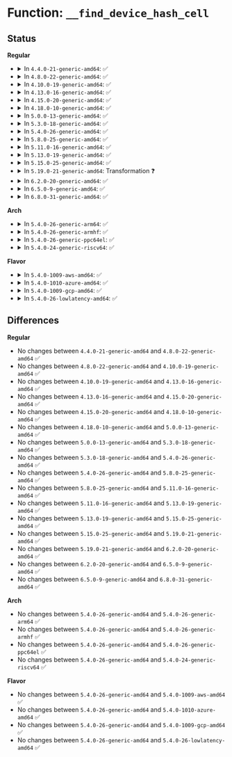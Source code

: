 # Function: <code>__find_device_hash_cell</code>

## Status
<b>Regular</b>
<ul>
<li>
<details>
<summary>In <code>4.4.0-21-generic-amd64</code>: ✅</summary>

```c
struct hash_cell * __find_device_hash_cell(struct dm_ioctl * param)
```

```json
{
  "name": "__find_device_hash_cell",
  "collision_type": "Unique Static",
  "inline_type": "No",
  "funcs": [
    {
      "addr": 18446744071585826224,
      "name": "__find_device_hash_cell",
      "external": false,
      "loc": "drivers/md/dm-ioctl.c:769",
      "file": "drivers/md/dm-ioctl.c",
      "inline": "seen, unknown",
      "caller_inline": [],
      "caller_func": [
        "drivers/md/dm-ioctl.c:find_device",
        "drivers/md/dm-ioctl.c:table_clear",
        "drivers/md/dm-ioctl.c:dev_suspend",
        "drivers/md/dm-ioctl.c:dev_remove"
      ]
    }
  ],
  "symbols": [
    {
      "addr": 18446744071585826224,
      "name": "__find_device_hash_cell",
      "section": ".text",
      "bind": "STB_LOCAL",
      "size": 301
    }
  ]
}
```
</details>
</li>
<li>
<details>
<summary>In <code>4.8.0-22-generic-amd64</code>: ✅</summary>

```c
struct hash_cell * __find_device_hash_cell(struct dm_ioctl * param)
```

```json
{
  "name": "__find_device_hash_cell",
  "collision_type": "Unique Static",
  "inline_type": "No",
  "funcs": [
    {
      "addr": 18446744071586220592,
      "name": "__find_device_hash_cell",
      "external": false,
      "loc": "drivers/md/dm-ioctl.c:769",
      "file": "drivers/md/dm-ioctl.c",
      "inline": "seen, unknown",
      "caller_inline": [],
      "caller_func": [
        "drivers/md/dm-ioctl.c:table_clear",
        "drivers/md/dm-ioctl.c:dev_suspend",
        "drivers/md/dm-ioctl.c:dev_remove",
        "drivers/md/dm-ioctl.c:find_device"
      ]
    }
  ],
  "symbols": [
    {
      "addr": 18446744071586220592,
      "name": "__find_device_hash_cell",
      "section": ".text",
      "bind": "STB_LOCAL",
      "size": 306
    }
  ]
}
```
</details>
</li>
<li>
<details>
<summary>In <code>4.10.0-19-generic-amd64</code>: ✅</summary>

```c
struct hash_cell * __find_device_hash_cell(struct dm_ioctl * param)
```

```json
{
  "name": "__find_device_hash_cell",
  "collision_type": "Unique Static",
  "inline_type": "No",
  "funcs": [
    {
      "addr": 18446744071586425088,
      "name": "__find_device_hash_cell",
      "external": false,
      "loc": "drivers/md/dm-ioctl.c:769",
      "file": "drivers/md/dm-ioctl.c",
      "inline": "seen, unknown",
      "caller_inline": [],
      "caller_func": [
        "drivers/md/dm-ioctl.c:table_clear",
        "drivers/md/dm-ioctl.c:dev_suspend",
        "drivers/md/dm-ioctl.c:dev_remove",
        "drivers/md/dm-ioctl.c:find_device"
      ]
    }
  ],
  "symbols": [
    {
      "addr": 18446744071586425088,
      "name": "__find_device_hash_cell",
      "section": ".text",
      "bind": "STB_LOCAL",
      "size": 306
    }
  ]
}
```
</details>
</li>
<li>
<details>
<summary>In <code>4.13.0-16-generic-amd64</code>: ✅</summary>

```c
struct hash_cell * __find_device_hash_cell(struct dm_ioctl * param)
```

```json
{
  "name": "__find_device_hash_cell",
  "collision_type": "Unique Static",
  "inline_type": "No",
  "funcs": [
    {
      "addr": 18446744071586530064,
      "name": "__find_device_hash_cell",
      "external": false,
      "loc": "drivers/md/dm-ioctl.c:774",
      "file": "drivers/md/dm-ioctl.c",
      "inline": "seen, unknown",
      "caller_inline": [],
      "caller_func": [
        "drivers/md/dm-ioctl.c:table_clear",
        "drivers/md/dm-ioctl.c:dev_suspend",
        "drivers/md/dm-ioctl.c:dev_remove",
        "drivers/md/dm-ioctl.c:find_device"
      ]
    }
  ],
  "symbols": [
    {
      "addr": 18446744071586530064,
      "name": "__find_device_hash_cell",
      "section": ".text",
      "bind": "STB_LOCAL",
      "size": 304
    }
  ]
}
```
</details>
</li>
<li>
<details>
<summary>In <code>4.15.0-20-generic-amd64</code>: ✅</summary>

```c
struct hash_cell * __find_device_hash_cell(struct dm_ioctl * param)
```

```json
{
  "name": "__find_device_hash_cell",
  "collision_type": "Unique Static",
  "inline_type": "No",
  "funcs": [
    {
      "addr": 18446744071586997440,
      "name": "__find_device_hash_cell",
      "external": false,
      "loc": "drivers/md/dm-ioctl.c:781",
      "file": "drivers/md/dm-ioctl.c",
      "inline": "seen, unknown",
      "caller_inline": [],
      "caller_func": [
        "drivers/md/dm-ioctl.c:table_clear",
        "drivers/md/dm-ioctl.c:dev_suspend",
        "drivers/md/dm-ioctl.c:dev_remove",
        "drivers/md/dm-ioctl.c:find_device"
      ]
    }
  ],
  "symbols": [
    {
      "addr": 18446744071586997440,
      "name": "__find_device_hash_cell",
      "section": ".text",
      "bind": "STB_LOCAL",
      "size": 304
    }
  ]
}
```
</details>
</li>
<li>
<details>
<summary>In <code>4.18.0-10-generic-amd64</code>: ✅</summary>

```c
struct hash_cell * __find_device_hash_cell(struct dm_ioctl * param)
```

```json
{
  "name": "__find_device_hash_cell",
  "collision_type": "Unique Static",
  "inline_type": "No",
  "funcs": [
    {
      "addr": 18446744071587298656,
      "name": "__find_device_hash_cell",
      "external": false,
      "loc": "drivers/md/dm-ioctl.c:781",
      "file": "drivers/md/dm-ioctl.c",
      "inline": "seen, unknown",
      "caller_inline": [],
      "caller_func": [
        "drivers/md/dm-ioctl.c:table_clear",
        "drivers/md/dm-ioctl.c:dev_suspend",
        "drivers/md/dm-ioctl.c:dev_remove",
        "drivers/md/dm-ioctl.c:find_device"
      ]
    }
  ],
  "symbols": [
    {
      "addr": 18446744071587298656,
      "name": "__find_device_hash_cell",
      "section": ".text",
      "bind": "STB_LOCAL",
      "size": 309
    }
  ]
}
```
</details>
</li>
<li>
<details>
<summary>In <code>5.0.0-13-generic-amd64</code>: ✅</summary>

```c
struct hash_cell * __find_device_hash_cell(struct dm_ioctl * param)
```

```json
{
  "name": "__find_device_hash_cell",
  "collision_type": "Unique Static",
  "inline_type": "No",
  "funcs": [
    {
      "addr": 18446744071587478880,
      "name": "__find_device_hash_cell",
      "external": false,
      "loc": "drivers/md/dm-ioctl.c:781",
      "file": "drivers/md/dm-ioctl.c",
      "inline": "seen, unknown",
      "caller_inline": [],
      "caller_func": [
        "drivers/md/dm-ioctl.c:table_clear",
        "drivers/md/dm-ioctl.c:dev_suspend",
        "drivers/md/dm-ioctl.c:dev_remove",
        "drivers/md/dm-ioctl.c:find_device"
      ]
    }
  ],
  "symbols": [
    {
      "addr": 18446744071587478880,
      "name": "__find_device_hash_cell",
      "section": ".text",
      "bind": "STB_LOCAL",
      "size": 309
    }
  ]
}
```
</details>
</li>
<li>
<details>
<summary>In <code>5.3.0-18-generic-amd64</code>: ✅</summary>

```c
struct hash_cell * __find_device_hash_cell(struct dm_ioctl * param)
```

```json
{
  "name": "__find_device_hash_cell",
  "collision_type": "Unique Static",
  "inline_type": "No",
  "funcs": [
    {
      "addr": 18446744071587749392,
      "name": "__find_device_hash_cell",
      "external": false,
      "loc": "drivers/md/dm-ioctl.c:781",
      "file": "drivers/md/dm-ioctl.c",
      "inline": "seen, unknown",
      "caller_inline": [],
      "caller_func": [
        "drivers/md/dm-ioctl.c:table_clear",
        "drivers/md/dm-ioctl.c:dev_suspend",
        "drivers/md/dm-ioctl.c:dev_remove",
        "drivers/md/dm-ioctl.c:find_device"
      ]
    }
  ],
  "symbols": [
    {
      "addr": 18446744071587749392,
      "name": "__find_device_hash_cell",
      "section": ".text",
      "bind": "STB_LOCAL",
      "size": 299
    }
  ]
}
```
</details>
</li>
<li>
<details>
<summary>In <code>5.4.0-26-generic-amd64</code>: ✅</summary>

```c
struct hash_cell * __find_device_hash_cell(struct dm_ioctl * param)
```

```json
{
  "name": "__find_device_hash_cell",
  "collision_type": "Unique Static",
  "inline_type": "No",
  "funcs": [
    {
      "addr": 18446744071587954176,
      "name": "__find_device_hash_cell",
      "external": false,
      "loc": "drivers/md/dm-ioctl.c:806",
      "file": "drivers/md/dm-ioctl.c",
      "inline": "seen, unknown",
      "caller_inline": [],
      "caller_func": [
        "drivers/md/dm-ioctl.c:table_clear",
        "drivers/md/dm-ioctl.c:dev_suspend",
        "drivers/md/dm-ioctl.c:dev_remove",
        "drivers/md/dm-ioctl.c:find_device"
      ]
    }
  ],
  "symbols": [
    {
      "addr": 18446744071587954176,
      "name": "__find_device_hash_cell",
      "section": ".text",
      "bind": "STB_LOCAL",
      "size": 299
    }
  ]
}
```
</details>
</li>
<li>
<details>
<summary>In <code>5.8.0-25-generic-amd64</code>: ✅</summary>

```c
struct hash_cell * __find_device_hash_cell(struct dm_ioctl * param)
```

```json
{
  "name": "__find_device_hash_cell",
  "collision_type": "Unique Static",
  "inline_type": "No",
  "funcs": [
    {
      "addr": 18446744071588806912,
      "name": "__find_device_hash_cell",
      "external": false,
      "loc": "drivers/md/dm-ioctl.c:806",
      "file": "drivers/md/dm-ioctl.c",
      "inline": "seen, unknown",
      "caller_inline": [],
      "caller_func": [
        "drivers/md/dm-ioctl.c:target_message",
        "drivers/md/dm-ioctl.c:table_status",
        "drivers/md/dm-ioctl.c:table_deps",
        "drivers/md/dm-ioctl.c:table_clear",
        "drivers/md/dm-ioctl.c:table_load",
        "drivers/md/dm-ioctl.c:dev_wait",
        "drivers/md/dm-ioctl.c:dev_status",
        "drivers/md/dm-ioctl.c:dev_suspend",
        "drivers/md/dm-ioctl.c:do_resume",
        "drivers/md/dm-ioctl.c:dev_set_geometry",
        "drivers/md/dm-ioctl.c:dev_remove"
      ]
    }
  ],
  "symbols": [
    {
      "addr": 18446744071588806912,
      "name": "__find_device_hash_cell",
      "section": ".text",
      "bind": "STB_LOCAL",
      "size": 299
    }
  ]
}
```
</details>
</li>
<li>
<details>
<summary>In <code>5.11.0-16-generic-amd64</code>: ✅</summary>

```c
struct hash_cell * __find_device_hash_cell(struct dm_ioctl * param)
```

```json
{
  "name": "__find_device_hash_cell",
  "collision_type": "Unique Static",
  "inline_type": "No",
  "funcs": [
    {
      "addr": 18446744071588824304,
      "name": "__find_device_hash_cell",
      "external": false,
      "loc": "drivers/md/dm-ioctl.c:806",
      "file": "drivers/md/dm-ioctl.c",
      "inline": "seen, unknown",
      "caller_inline": [],
      "caller_func": [
        "drivers/md/dm-ioctl.c:target_message",
        "drivers/md/dm-ioctl.c:table_status",
        "drivers/md/dm-ioctl.c:table_deps",
        "drivers/md/dm-ioctl.c:table_clear",
        "drivers/md/dm-ioctl.c:table_load",
        "drivers/md/dm-ioctl.c:dev_wait",
        "drivers/md/dm-ioctl.c:dev_status",
        "drivers/md/dm-ioctl.c:dev_suspend",
        "drivers/md/dm-ioctl.c:do_resume",
        "drivers/md/dm-ioctl.c:dev_set_geometry",
        "drivers/md/dm-ioctl.c:dev_remove"
      ]
    }
  ],
  "symbols": [
    {
      "addr": 18446744071588824304,
      "name": "__find_device_hash_cell",
      "section": ".text",
      "bind": "STB_LOCAL",
      "size": 679
    }
  ]
}
```
</details>
</li>
<li>
<details>
<summary>In <code>5.13.0-19-generic-amd64</code>: ✅</summary>

```c
struct hash_cell * __find_device_hash_cell(struct dm_ioctl * param)
```

```json
{
  "name": "__find_device_hash_cell",
  "collision_type": "Unique Static",
  "inline_type": "No",
  "funcs": [
    {
      "addr": 18446744071588716528,
      "name": "__find_device_hash_cell",
      "external": false,
      "loc": "drivers/md/dm-ioctl.c:883",
      "file": "drivers/md/dm-ioctl.c",
      "inline": "seen, unknown",
      "caller_inline": [],
      "caller_func": [
        "drivers/md/dm-ioctl.c:target_message",
        "drivers/md/dm-ioctl.c:table_status",
        "drivers/md/dm-ioctl.c:table_deps",
        "drivers/md/dm-ioctl.c:table_clear",
        "drivers/md/dm-ioctl.c:table_load",
        "drivers/md/dm-ioctl.c:dev_wait",
        "drivers/md/dm-ioctl.c:dev_status",
        "drivers/md/dm-ioctl.c:dev_suspend",
        "drivers/md/dm-ioctl.c:do_resume",
        "drivers/md/dm-ioctl.c:dev_set_geometry",
        "drivers/md/dm-ioctl.c:dev_remove"
      ]
    }
  ],
  "symbols": [
    {
      "addr": 18446744071588716528,
      "name": "__find_device_hash_cell",
      "section": ".text",
      "bind": "STB_LOCAL",
      "size": 724
    }
  ]
}
```
</details>
</li>
<li>
<details>
<summary>In <code>5.15.0-25-generic-amd64</code>: ✅</summary>

```c
struct hash_cell * __find_device_hash_cell(struct dm_ioctl * param)
```

```json
{
  "name": "__find_device_hash_cell",
  "collision_type": "Unique Static",
  "inline_type": "No",
  "funcs": [
    {
      "addr": 18446744071589405840,
      "name": "__find_device_hash_cell",
      "external": false,
      "loc": "drivers/md/dm-ioctl.c:888",
      "file": "drivers/md/dm-ioctl.c",
      "inline": "seen, unknown",
      "caller_inline": [],
      "caller_func": [
        "drivers/md/dm-ioctl.c:target_message",
        "drivers/md/dm-ioctl.c:table_status",
        "drivers/md/dm-ioctl.c:table_deps",
        "drivers/md/dm-ioctl.c:table_clear",
        "drivers/md/dm-ioctl.c:table_load",
        "drivers/md/dm-ioctl.c:dev_wait",
        "drivers/md/dm-ioctl.c:dev_status",
        "drivers/md/dm-ioctl.c:dev_suspend",
        "drivers/md/dm-ioctl.c:do_resume",
        "drivers/md/dm-ioctl.c:dev_set_geometry",
        "drivers/md/dm-ioctl.c:dev_remove"
      ]
    }
  ],
  "symbols": [
    {
      "addr": 18446744071589405840,
      "name": "__find_device_hash_cell",
      "section": ".text",
      "bind": "STB_LOCAL",
      "size": 724
    }
  ]
}
```
</details>
</li>
<li>
<details>
<summary>In <code>5.19.0-21-generic-amd64</code>: Transformation ❓</summary>

```c
struct hash_cell * __find_device_hash_cell(struct dm_ioctl * param)
```

```json
{
  "name": "__find_device_hash_cell",
  "collision_type": "Unique Static",
  "inline_type": "No",
  "funcs": [
    {
      "addr": 0,
      "name": "__find_device_hash_cell",
      "external": false,
      "loc": "drivers/md/dm-ioctl.c:889",
      "file": "drivers/md/dm-ioctl.c",
      "inline": "seen, unknown",
      "caller_inline": [],
      "caller_func": [
        "drivers/md/dm-ioctl.c:target_message",
        "drivers/md/dm-ioctl.c:table_status",
        "drivers/md/dm-ioctl.c:table_deps",
        "drivers/md/dm-ioctl.c:table_clear",
        "drivers/md/dm-ioctl.c:table_load",
        "drivers/md/dm-ioctl.c:dev_wait",
        "drivers/md/dm-ioctl.c:dev_status",
        "drivers/md/dm-ioctl.c:dev_suspend",
        "drivers/md/dm-ioctl.c:do_resume",
        "drivers/md/dm-ioctl.c:dev_set_geometry",
        "drivers/md/dm-ioctl.c:dev_remove"
      ]
    }
  ],
  "symbols": [
    {
      "addr": 18446744071590882448,
      "name": "__find_device_hash_cell",
      "section": ".text",
      "bind": "STB_LOCAL",
      "size": 710
    },
    {
      "addr": 18446744071594534651,
      "name": "__find_device_hash_cell.cold",
      "section": ".text",
      "bind": "STB_LOCAL",
      "size": 50
    }
  ]
}
```
</details>
</li>
<li>
<details>
<summary>In <code>6.2.0-20-generic-amd64</code>: ✅</summary>

```c
struct hash_cell * __find_device_hash_cell(struct dm_ioctl * param)
```

```json
{
  "name": "__find_device_hash_cell",
  "collision_type": "Unique Static",
  "inline_type": "No",
  "funcs": [
    {
      "addr": 18446744071592569280,
      "name": "__find_device_hash_cell",
      "external": false,
      "loc": "drivers/md/dm-ioctl.c:889",
      "file": "drivers/md/dm-ioctl.c",
      "inline": "seen, unknown",
      "caller_inline": [],
      "caller_func": [
        "drivers/md/dm-ioctl.c:target_message",
        "drivers/md/dm-ioctl.c:table_status",
        "drivers/md/dm-ioctl.c:table_deps",
        "drivers/md/dm-ioctl.c:table_clear",
        "drivers/md/dm-ioctl.c:table_load",
        "drivers/md/dm-ioctl.c:dev_wait",
        "drivers/md/dm-ioctl.c:dev_status",
        "drivers/md/dm-ioctl.c:dev_suspend",
        "drivers/md/dm-ioctl.c:do_resume",
        "drivers/md/dm-ioctl.c:dev_set_geometry",
        "drivers/md/dm-ioctl.c:dev_remove"
      ]
    }
  ],
  "symbols": [
    {
      "addr": 18446744071592569280,
      "name": "__find_device_hash_cell",
      "section": ".text",
      "bind": "STB_LOCAL",
      "size": 791
    }
  ]
}
```
</details>
</li>
<li>
<details>
<summary>In <code>6.5.0-9-generic-amd64</code>: ✅</summary>

```c
struct hash_cell * __find_device_hash_cell(struct dm_ioctl * param)
```

```json
{
  "name": "__find_device_hash_cell",
  "collision_type": "Unique Static",
  "inline_type": "No",
  "funcs": [
    {
      "addr": 18446744071593000000,
      "name": "__find_device_hash_cell",
      "external": false,
      "loc": "drivers/md/dm-ioctl.c:914",
      "file": "drivers/md/dm-ioctl.c",
      "inline": "seen, unknown",
      "caller_inline": [],
      "caller_func": [
        "drivers/md/dm-ioctl.c:target_message",
        "drivers/md/dm-ioctl.c:table_status",
        "drivers/md/dm-ioctl.c:table_deps",
        "drivers/md/dm-ioctl.c:table_clear",
        "drivers/md/dm-ioctl.c:table_load",
        "drivers/md/dm-ioctl.c:dev_wait",
        "drivers/md/dm-ioctl.c:dev_status",
        "drivers/md/dm-ioctl.c:dev_suspend",
        "drivers/md/dm-ioctl.c:do_resume",
        "drivers/md/dm-ioctl.c:dev_set_geometry",
        "drivers/md/dm-ioctl.c:dev_remove"
      ]
    }
  ],
  "symbols": [
    {
      "addr": 18446744071593000000,
      "name": "__find_device_hash_cell",
      "section": ".text",
      "bind": "STB_LOCAL",
      "size": 568
    }
  ]
}
```
</details>
</li>
<li>
<details>
<summary>In <code>6.8.0-31-generic-amd64</code>: ✅</summary>

```c
struct hash_cell * __find_device_hash_cell(struct dm_ioctl * param)
```

```json
{
  "name": "__find_device_hash_cell",
  "collision_type": "Unique Static",
  "inline_type": "No",
  "funcs": [
    {
      "addr": 18446744071593751184,
      "name": "__find_device_hash_cell",
      "external": false,
      "loc": "drivers/md/dm-ioctl.c:914",
      "file": "drivers/md/dm-ioctl.c",
      "inline": "seen, unknown",
      "caller_inline": [],
      "caller_func": [
        "drivers/md/dm-ioctl.c:target_message",
        "drivers/md/dm-ioctl.c:table_status",
        "drivers/md/dm-ioctl.c:table_deps",
        "drivers/md/dm-ioctl.c:table_clear",
        "drivers/md/dm-ioctl.c:table_load",
        "drivers/md/dm-ioctl.c:dev_wait",
        "drivers/md/dm-ioctl.c:dev_status",
        "drivers/md/dm-ioctl.c:dev_suspend",
        "drivers/md/dm-ioctl.c:do_resume",
        "drivers/md/dm-ioctl.c:dev_set_geometry",
        "drivers/md/dm-ioctl.c:dev_remove"
      ]
    }
  ],
  "symbols": [
    {
      "addr": 18446744071593751184,
      "name": "__find_device_hash_cell",
      "section": ".text",
      "bind": "STB_LOCAL",
      "size": 568
    }
  ]
}
```
</details>
</li>
</ul>
<b>Arch</b>
<ul>
<li>
<details>
<summary>In <code>5.4.0-26-generic-arm64</code>: ✅</summary>

```c
struct hash_cell * __find_device_hash_cell(struct dm_ioctl * param)
```

```json
{
  "name": "__find_device_hash_cell",
  "collision_type": "Unique Static",
  "inline_type": "No",
  "funcs": [
    {
      "addr": 18446603336501194312,
      "name": "__find_device_hash_cell",
      "external": false,
      "loc": "drivers/md/dm-ioctl.c:806",
      "file": "drivers/md/dm-ioctl.c",
      "inline": "seen, unknown",
      "caller_inline": [],
      "caller_func": [
        "drivers/md/dm-ioctl.c:table_clear",
        "drivers/md/dm-ioctl.c:dev_suspend",
        "drivers/md/dm-ioctl.c:dev_remove",
        "drivers/md/dm-ioctl.c:find_device"
      ]
    }
  ],
  "symbols": [
    {
      "addr": 18446603336501194312,
      "name": "__find_device_hash_cell",
      "section": ".text",
      "bind": "STB_LOCAL",
      "size": 308
    }
  ]
}
```
</details>
</li>
<li>
<details>
<summary>In <code>5.4.0-26-generic-armhf</code>: ✅</summary>

```c
struct hash_cell * __find_device_hash_cell(struct dm_ioctl * param)
```

```json
{
  "name": "__find_device_hash_cell",
  "collision_type": "Unique Static",
  "inline_type": "No",
  "funcs": [
    {
      "addr": 3233700172,
      "name": "__find_device_hash_cell",
      "external": false,
      "loc": "drivers/md/dm-ioctl.c:806",
      "file": "drivers/md/dm-ioctl.c",
      "inline": "seen, unknown",
      "caller_inline": [],
      "caller_func": [
        "drivers/md/dm-ioctl.c:table_clear",
        "drivers/md/dm-ioctl.c:dev_suspend",
        "drivers/md/dm-ioctl.c:dev_remove",
        "drivers/md/dm-ioctl.c:find_device"
      ]
    }
  ],
  "symbols": [
    {
      "addr": 3233700172,
      "name": "__find_device_hash_cell",
      "section": ".text",
      "bind": "STB_LOCAL",
      "size": 284
    }
  ]
}
```
</details>
</li>
<li>
<details>
<summary>In <code>5.4.0-26-generic-ppc64el</code>: ✅</summary>

```c
struct hash_cell * __find_device_hash_cell(struct dm_ioctl * param)
```

```json
{
  "name": "__find_device_hash_cell",
  "collision_type": "Unique Static",
  "inline_type": "No",
  "funcs": [
    {
      "addr": 13835058055294712672,
      "name": "__find_device_hash_cell",
      "external": false,
      "loc": "drivers/md/dm-ioctl.c:806",
      "file": "drivers/md/dm-ioctl.c",
      "inline": "seen, unknown",
      "caller_inline": [],
      "caller_func": [
        "drivers/md/dm-ioctl.c:table_clear",
        "drivers/md/dm-ioctl.c:dev_suspend",
        "drivers/md/dm-ioctl.c:dev_remove",
        "drivers/md/dm-ioctl.c:find_device"
      ]
    }
  ],
  "symbols": [
    {
      "addr": 13835058055294712672,
      "name": "__find_device_hash_cell",
      "section": ".text",
      "bind": "STB_LOCAL",
      "size": 464
    }
  ]
}
```
</details>
</li>
<li>
<details>
<summary>In <code>5.4.0-24-generic-riscv64</code>: ✅</summary>

```c
struct hash_cell * __find_device_hash_cell(struct dm_ioctl * param)
```

```json
{
  "name": "__find_device_hash_cell",
  "collision_type": "Unique Static",
  "inline_type": "No",
  "funcs": [
    {
      "addr": 18446743936277895074,
      "name": "__find_device_hash_cell",
      "external": false,
      "loc": "drivers/md/dm-ioctl.c:806",
      "file": "drivers/md/dm-ioctl.c",
      "inline": "seen, unknown",
      "caller_inline": [],
      "caller_func": [
        "drivers/md/dm-ioctl.c:table_clear",
        "drivers/md/dm-ioctl.c:dev_suspend",
        "drivers/md/dm-ioctl.c:dev_remove",
        "drivers/md/dm-ioctl.c:find_device"
      ]
    }
  ],
  "symbols": [
    {
      "addr": 18446743936277895074,
      "name": "__find_device_hash_cell",
      "section": ".text",
      "bind": "STB_LOCAL",
      "size": 282
    }
  ]
}
```
</details>
</li>
</ul>
<b>Flavor</b>
<ul>
<li>
<details>
<summary>In <code>5.4.0-1009-aws-amd64</code>: ✅</summary>

```c
struct hash_cell * __find_device_hash_cell(struct dm_ioctl * param)
```

```json
{
  "name": "__find_device_hash_cell",
  "collision_type": "Unique Static",
  "inline_type": "No",
  "funcs": [
    {
      "addr": 18446744071587585152,
      "name": "__find_device_hash_cell",
      "external": false,
      "loc": "drivers/md/dm-ioctl.c:806",
      "file": "drivers/md/dm-ioctl.c",
      "inline": "seen, unknown",
      "caller_inline": [],
      "caller_func": [
        "drivers/md/dm-ioctl.c:table_clear",
        "drivers/md/dm-ioctl.c:dev_suspend",
        "drivers/md/dm-ioctl.c:dev_remove",
        "drivers/md/dm-ioctl.c:find_device"
      ]
    }
  ],
  "symbols": [
    {
      "addr": 18446744071587585152,
      "name": "__find_device_hash_cell",
      "section": ".text",
      "bind": "STB_LOCAL",
      "size": 299
    }
  ]
}
```
</details>
</li>
<li>
<details>
<summary>In <code>5.4.0-1010-azure-amd64</code>: ✅</summary>

```c
struct hash_cell * __find_device_hash_cell(struct dm_ioctl * param)
```

```json
{
  "name": "__find_device_hash_cell",
  "collision_type": "Unique Static",
  "inline_type": "No",
  "funcs": [
    {
      "addr": 18446744071587353232,
      "name": "__find_device_hash_cell",
      "external": false,
      "loc": "drivers/md/dm-ioctl.c:806",
      "file": "drivers/md/dm-ioctl.c",
      "inline": "seen, unknown",
      "caller_inline": [],
      "caller_func": [
        "drivers/md/dm-ioctl.c:table_clear",
        "drivers/md/dm-ioctl.c:dev_suspend",
        "drivers/md/dm-ioctl.c:dev_remove",
        "drivers/md/dm-ioctl.c:find_device"
      ]
    }
  ],
  "symbols": [
    {
      "addr": 18446744071587353232,
      "name": "__find_device_hash_cell",
      "section": ".text",
      "bind": "STB_LOCAL",
      "size": 299
    }
  ]
}
```
</details>
</li>
<li>
<details>
<summary>In <code>5.4.0-1009-gcp-amd64</code>: ✅</summary>

```c
struct hash_cell * __find_device_hash_cell(struct dm_ioctl * param)
```

```json
{
  "name": "__find_device_hash_cell",
  "collision_type": "Unique Static",
  "inline_type": "No",
  "funcs": [
    {
      "addr": 18446744071587910320,
      "name": "__find_device_hash_cell",
      "external": false,
      "loc": "drivers/md/dm-ioctl.c:806",
      "file": "drivers/md/dm-ioctl.c",
      "inline": "seen, unknown",
      "caller_inline": [],
      "caller_func": [
        "drivers/md/dm-ioctl.c:table_clear",
        "drivers/md/dm-ioctl.c:dev_suspend",
        "drivers/md/dm-ioctl.c:dev_remove",
        "drivers/md/dm-ioctl.c:find_device"
      ]
    }
  ],
  "symbols": [
    {
      "addr": 18446744071587910320,
      "name": "__find_device_hash_cell",
      "section": ".text",
      "bind": "STB_LOCAL",
      "size": 299
    }
  ]
}
```
</details>
</li>
<li>
<details>
<summary>In <code>5.4.0-26-lowlatency-amd64</code>: ✅</summary>

```c
struct hash_cell * __find_device_hash_cell(struct dm_ioctl * param)
```

```json
{
  "name": "__find_device_hash_cell",
  "collision_type": "Unique Static",
  "inline_type": "No",
  "funcs": [
    {
      "addr": 18446744071588025584,
      "name": "__find_device_hash_cell",
      "external": false,
      "loc": "drivers/md/dm-ioctl.c:806",
      "file": "drivers/md/dm-ioctl.c",
      "inline": "seen, unknown",
      "caller_inline": [],
      "caller_func": [
        "drivers/md/dm-ioctl.c:table_clear",
        "drivers/md/dm-ioctl.c:dev_suspend",
        "drivers/md/dm-ioctl.c:dev_remove",
        "drivers/md/dm-ioctl.c:find_device"
      ]
    }
  ],
  "symbols": [
    {
      "addr": 18446744071588025584,
      "name": "__find_device_hash_cell",
      "section": ".text",
      "bind": "STB_LOCAL",
      "size": 299
    }
  ]
}
```
</details>
</li>
</ul>

## Differences
<b>Regular</b>
<ul>
<li>
No changes between <code>4.4.0-21-generic-amd64</code> and <code>4.8.0-22-generic-amd64</code> ✅
</li>
<li>
No changes between <code>4.8.0-22-generic-amd64</code> and <code>4.10.0-19-generic-amd64</code> ✅
</li>
<li>
No changes between <code>4.10.0-19-generic-amd64</code> and <code>4.13.0-16-generic-amd64</code> ✅
</li>
<li>
No changes between <code>4.13.0-16-generic-amd64</code> and <code>4.15.0-20-generic-amd64</code> ✅
</li>
<li>
No changes between <code>4.15.0-20-generic-amd64</code> and <code>4.18.0-10-generic-amd64</code> ✅
</li>
<li>
No changes between <code>4.18.0-10-generic-amd64</code> and <code>5.0.0-13-generic-amd64</code> ✅
</li>
<li>
No changes between <code>5.0.0-13-generic-amd64</code> and <code>5.3.0-18-generic-amd64</code> ✅
</li>
<li>
No changes between <code>5.3.0-18-generic-amd64</code> and <code>5.4.0-26-generic-amd64</code> ✅
</li>
<li>
No changes between <code>5.4.0-26-generic-amd64</code> and <code>5.8.0-25-generic-amd64</code> ✅
</li>
<li>
No changes between <code>5.8.0-25-generic-amd64</code> and <code>5.11.0-16-generic-amd64</code> ✅
</li>
<li>
No changes between <code>5.11.0-16-generic-amd64</code> and <code>5.13.0-19-generic-amd64</code> ✅
</li>
<li>
No changes between <code>5.13.0-19-generic-amd64</code> and <code>5.15.0-25-generic-amd64</code> ✅
</li>
<li>
No changes between <code>5.15.0-25-generic-amd64</code> and <code>5.19.0-21-generic-amd64</code> ✅
</li>
<li>
No changes between <code>5.19.0-21-generic-amd64</code> and <code>6.2.0-20-generic-amd64</code> ✅
</li>
<li>
No changes between <code>6.2.0-20-generic-amd64</code> and <code>6.5.0-9-generic-amd64</code> ✅
</li>
<li>
No changes between <code>6.5.0-9-generic-amd64</code> and <code>6.8.0-31-generic-amd64</code> ✅
</li>
</ul>
<b>Arch</b>
<ul>
<li>
No changes between <code>5.4.0-26-generic-amd64</code> and <code>5.4.0-26-generic-arm64</code> ✅
</li>
<li>
No changes between <code>5.4.0-26-generic-amd64</code> and <code>5.4.0-26-generic-armhf</code> ✅
</li>
<li>
No changes between <code>5.4.0-26-generic-amd64</code> and <code>5.4.0-26-generic-ppc64el</code> ✅
</li>
<li>
No changes between <code>5.4.0-26-generic-amd64</code> and <code>5.4.0-24-generic-riscv64</code> ✅
</li>
</ul>
<b>Flavor</b>
<ul>
<li>
No changes between <code>5.4.0-26-generic-amd64</code> and <code>5.4.0-1009-aws-amd64</code> ✅
</li>
<li>
No changes between <code>5.4.0-26-generic-amd64</code> and <code>5.4.0-1010-azure-amd64</code> ✅
</li>
<li>
No changes between <code>5.4.0-26-generic-amd64</code> and <code>5.4.0-1009-gcp-amd64</code> ✅
</li>
<li>
No changes between <code>5.4.0-26-generic-amd64</code> and <code>5.4.0-26-lowlatency-amd64</code> ✅
</li>
</ul>
